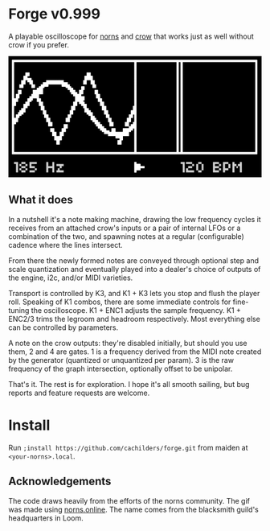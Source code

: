 # Forge v0.999
A playable oscilloscope for [norns](https://monome.org/docs/norns/) and [crow](https://monome.org/docs/crow/) that works just as well without crow if you prefer.

![animated demonstration](./assets/images/forge.gif)

## What it does
In a nutshell it's a note making machine, drawing the low frequency cycles it receives from an attached crow's inputs or a pair of internal LFOs or a combination of the two, and spawning notes at a regular (configurable) cadence where the lines intersect.

From there the newly formed notes are conveyed through optional step and scale quantization and eventually played into a dealer's choice of outputs of the engine, i2c, and/or MIDI varieties.

Transport is controlled by K3, and K1 + K3 lets you stop and flush the player roll. Speaking of K1 combos, there are some immediate controls for fine-tuning the oscilloscope. K1 + ENC1 adjusts the sample frequency. K1 + ENC2/3 trims the legroom and headroom respectively. Most everything else can be controlled by parameters. 

A note on the crow outputs: they're disabled initially, but should you use them, 2 and 4 are gates. 1 is a frequency derived from the MIDI note created by the generator (quantized or unquantized per param). 3 is the raw frequency of the graph intersection, optionally offset to be unipolar.

That's it. The rest is for exploration. I hope it's all smooth sailing, but bug reports and feature requests are welcome.

# Install
Run `;install https://github.com/cachilders/forge.git` from maiden at `<your-norns>.local`.

## Acknowledgements
The code draws heavily from the efforts of the norns community. The gif was made using [norns.online](https://github.com/schollz/norns.online). The name comes from the blacksmith guild's headquarters in Loom.